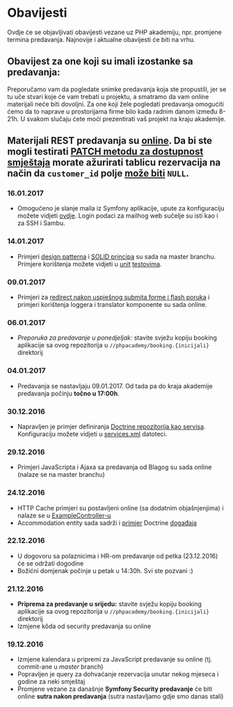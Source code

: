 Obavijesti
==========

Ovdje će se objavljivati obavijesti vezane uz PHP akademiju, npr. promjene termina predavanja. Najnovije i aktualne obavijesti će biti na vrhu.

## Obavijest za one koji su imali izostanke sa predavanja: 

Preporučamo vam da pogledate snimke predavanja koja ste propustili, jer se tu uče stvari koje će vam trebati u projektu, a smatramo da vam online materijali neće biti dovoljni. Za one koji žele pogledati predavanja omogućiti ćemo da to naprave u prostorijama firme bilo kada radnim danom između 8-21h. U svakom slučaju ćete moći prezentirati vaš projekt na kraju akademije.

## Materijali REST predavanja su [online](https://github.com/adriatichr/php-academy/commit/44e604576c081868e3ed99c8fe0235a1f33a5fad). Da bi ste mogli testirati [PATCH metodu za dostupnost smještaja](https://github.com/adriatichr/php-academy/blob/ff483257728880ef912bab3b6de4dd4897d8087a/booking/src/AppBundle/Controller/RestController.php#L93) morate ažurirati tablicu rezervacija na način da ```customer_id``` polje [može biti](https://github.com/adriatichr/php-academy/commit/ff483257728880ef912bab3b6de4dd4897d8087a#diff-69c8c87e785c5e8b37d5a30ed4fb7727) ```NULL```.

### 16.01.2017 

* Omogućeno je slanje maila iz Symfony aplikacije, upute za konfiguraciju možete vidjeti [ovdje](/ENVIRONMENT-SETUP.md#konfiguracija-i-korištenje-mail-servera-u-symfony-ju). Login podaci za mailhog web sučelje su isti kao i za SSH i Sambu.

### 14.01.2017

* Primjeri [design patterna](example/src/DesignPattern) i [SOLID principa](example/src/SolidPrinciples) su sada na master branchu. Primjere korištenja možete vidjeti u [unit](example/test/DesignPattern) [testovima](example/test/SolidPrinciples).

### 09.01.2017

* Primjeri za [redirect nakon uspješnog submita forme i flash poruka](https://github.com/adriatichr/php-academy/commit/eff96916f5e3c57b997202abdd8180f48c41025f) i primjeri korištenja loggera i translator komponente su sada online.

### 06.01.2017

* *Preporuka za predavanje u ponedjeljak:* stavite svježu kopiju booking aplikacije sa ovog repozitorija u ```//phpacademy/booking.{inicijali}``` direktorij

### 04.01.2017 

* Predavanja se nastavljaju 09.01.2017. Od tada pa do kraja akademije predavanja počinju **točno u 17:00h**.

### 30.12.2016 

* Napravljen je primjer definiranja [Doctrine repozitorija kao servisa](https://github.com/adriatichr/php-academy/commit/1ac013a00b516bb6016575a9ecb20e3a3c2c78ac). Konfiguraciju možete vidjeti u [services.xml](https://github.com/adriatichr/php-academy/commit/1ac013a00b516bb6016575a9ecb20e3a3c2c78ac#diff-ba87dd91ea6711fefbc06152a8cdd3e6R40) datoteci.

### 29.12.2016 

* Primjeri JavaScripta i Ajaxa sa predavanja od Blagog su sada online (nalaze se na master branchu)

### 24.12.2016

* HTTP Cache primjeri su postavljeni online (sa dodatnim objašnjenjima) i nalaze se u [ExampleController-u](booking/src/AppBundle/Controller/ExampleController.php#L115)
* Accommodation entity sada sadrži i [primjer](https://github.com/adriatichr/php-academy/commit/c802d730be720dfc54691090b9ee57f2359fc37a) Doctrine [događaja](http://docs.doctrine-project.org/projects/doctrine-orm/en/latest/reference/events.html)

### 22.12.2016

* U dogovoru sa polaznicima i HR-om predavanje od petka (23.12.2016) će se održati dogodine
* Božićni domjenak počinje u petak u 14:30h. Svi ste pozvani :)

### 21.12.2016

* **Priprema za predavanje u srijedu:** stavite svježu kopiju booking aplikacije sa ovog repozitorija u ```//phpacademy/booking.{inicijali}``` direktorij
* Izmjene kôda od security predavanja su online

### 19.12.2016

* Izmjene kalendara u pripremi za JavaScript predavanje su online (tj. commit-ane u *master* branch)
* Popravljen je query za dohvaćanje rezervacija unutar nekog mjeseca i godine za neki smještaj
* Promjene vezane za današnje **Symfony Security predavanje** će biti online **sutra nakon predavanja** (sutra nastavljamo gdje smo danas stali)
